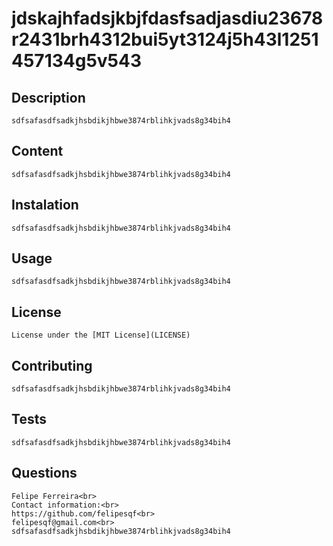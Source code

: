 # jdskajhfadsjkbjfdasfsadjasdiu23678r2431brh4312bui5yt3124j5h43l1251457134g5v543
## Description
    sdfsafasdfsadkjhsbdikjhbwe3874rblihkjvads8g34bih4
## Content
    sdfsafasdfsadkjhsbdikjhbwe3874rblihkjvads8g34bih4
## Instalation
    sdfsafasdfsadkjhsbdikjhbwe3874rblihkjvads8g34bih4
## Usage
    sdfsafasdfsadkjhsbdikjhbwe3874rblihkjvads8g34bih4
## License
    License under the [MIT License](LICENSE)
## Contributing
    sdfsafasdfsadkjhsbdikjhbwe3874rblihkjvads8g34bih4
## Tests
    sdfsafasdfsadkjhsbdikjhbwe3874rblihkjvads8g34bih4
## Questions
    Felipe Ferreira<br>
    Contact information:<br>
    https://github.com/felipesqf<br>
    felipesqf@gmail.com<br>
    sdfsafasdfsadkjhsbdikjhbwe3874rblihkjvads8g34bih4